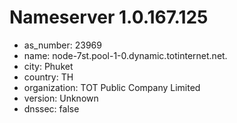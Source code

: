 # Nameserver 1.0.167.125

* as_number: 23969
* name: node-7st.pool-1-0.dynamic.totinternet.net.
* city: Phuket
* country: TH
* organization: TOT Public Company Limited
* version: Unknown
* dnssec: false
